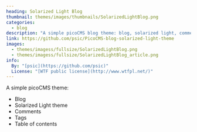 ```yaml
---
heading: Solarized Light Blog
thumbnail: themes/images/thumbnails/SolarizedLightBlog.png
categories:
  - blog 
description: "A simple picoCMS blog theme: blog, solarized light, comments, tags, table of contents"
link: https://github.com/psic/PicoCMS-blog-solarized-light-theme
images:
  - themes/imagess/fullsize/SolarizedLightBlog.png
  - themes/imagess/fullsize/SolarizedLightBlog_article.png
info:
  By: "[psic](https://github.com/psic)"
  License: "[WTF public license](http://www.wtfpl.net/)"
---
```


A simple picoCMS theme:
+ Blog
+ Solarized Light theme
+ Comments
+ Tags
+ Table of contents

